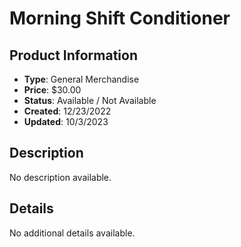 # Morning Shift Conditioner

## Product Information
- **Type**: General Merchandise
- **Price**: $30.00
- **Status**: Available / Not Available
- **Created**: 12/23/2022
- **Updated**: 10/3/2023

## Description
No description available.



## Details
No additional details available.
